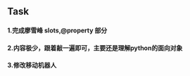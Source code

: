 ## Task

#### 1.完成廖雪峰 **__slots__**,**@property** 部分
#### 2.内容极少，跟着敲一遍即可，主要还是理解python的面向对象
#### 3.修改移动机器人  